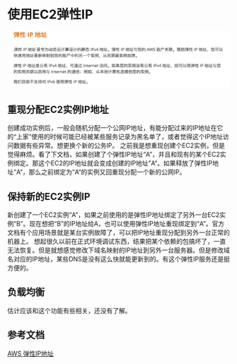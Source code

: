 # 使用EC2弹性IP
![](%E4%BD%BF%E7%94%A8EC2%E5%BC%B9%E6%80%A7IP/23ADDF79-F339-45C9-A1CA-352AD13FF073.png)

## 重现分配EC2实例IP地址
创建成功实例后，一般会随机分配一个公网IP地址，有能分配过来的IP地址在它的“上家”使用的时候可能已经被某些服务记录为黑名单了，或者觉得这个IP地址访问数据有些异常。想更换个新的公务IP。
之前我是想重现创建个EC2实例，但是觉得麻烦。看了下文档，如果创建了个弹性IP地址“A”，并且和现有的某个EC2实例绑定。那这个EC2的IP地址就会变成创建的IP地址”A“。如果释放了弹性IP地址”A“，那么之前绑定为”A“的实例又回重现分配一个新的公网IP。

## 保持新的EC2实例IP
新创建了一个EC2实例”A”，如果之前使用的是弹性IP地址绑定了另外一台EC2实例“B”。现在想把“B”的IP地址给A，也可以使用弹性IP地址重现绑定到“A”。官方文档有个应用场景就是某台实例故障了，可以把IP地址重现分配到另外一台正常的机器上。
想起很久以前在正式环境调试东西，结果把某个依赖的包搞坏了，一直无法恢复。但是就想感觉修改下域名映射的IP地址到另外一台服务器。但是修改域名对应的IP地址，某些DNS是没有这么快就能更新到的。有这个弹性IP服务还是挺方便的。

## 负载均衡
估计应该和这个功能有些相关，还没有了解。


## 参考文档
[AWS 弹性IP地址](https://docs.aws.amazon.com/zh_cn/AWSEC2/latest/UserGuide/elastic-ip-addresses-eip.html?icmpid=docs_ec2_console)

